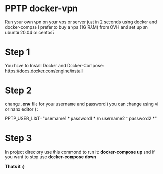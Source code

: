 # PPTP docker-vpn
Run your own  vpn on your vps or server just in 2 seconds using docker and docker-compse
I prefer to buy a vps (1G RAM) from OVH and set up an ubuntu 20.04 or centos7

# Step 1
You have to Install Docker and Docker-Compose:
https://docs.docker.com/engine/install

# Step 2
change **.env** file for your username and password ( you can change using vi or nano editor ) :

PPTP_USER_LIST="username1 * password1 * \n username2 * password2 *"

# Step 3

In project directory use this commond to run it:
**docker-compose up**
and if you want to stop use **docker-compose down**

**Thats it :)**

